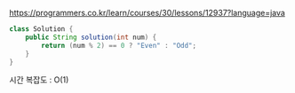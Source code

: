 https://programmers.co.kr/learn/courses/30/lessons/12937?language=java

```java
class Solution {
    public String solution(int num) {
        return (num % 2) == 0 ? "Even" : "Odd";
    }
}
```

시간 복잡도 : O(1)
